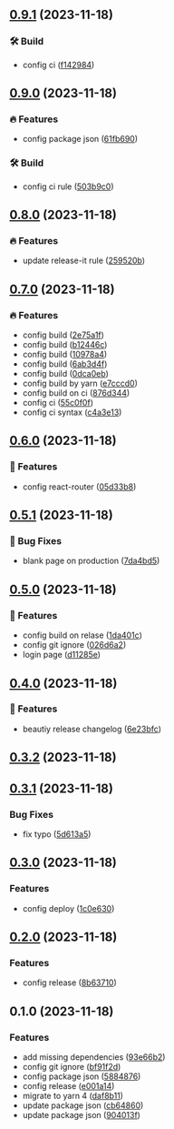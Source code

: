 

## [0.9.1](https://github.com/lenhathieu96/ss_restaurant_web/compare/v0.9.0...v0.9.1) (2023-11-18)


### 🛠️ Build

* config ci ([f142984](https://github.com/lenhathieu96/ss_restaurant_web/commit/f14298430bf2d42b0b080dd70250cb12fa020fbd))

## [0.9.0](https://github.com/lenhathieu96/ss_restaurant_web/compare/v0.8.0...v0.9.0) (2023-11-18)


### 🔥 Features

* config package json ([61fb690](https://github.com/lenhathieu96/ss_restaurant_web/commit/61fb690a0be63f662f29baa233114bf58cdc8678))


### 🛠️ Build

* config ci rule ([503b9c0](https://github.com/lenhathieu96/ss_restaurant_web/commit/503b9c037814db4ee2911cc0a02494f403fe4f0d))

## [0.8.0](https://github.com/lenhathieu96/ss_restaurant_web/compare/v0.7.0...v0.8.0) (2023-11-18)


### 🔥 Features

* update release-it rule ([259520b](https://github.com/lenhathieu96/ss_restaurant_web/commit/259520b70baee2290ee1ac0cb2d695692b0e9c2b))

## [0.7.0](https://github.com/lenhathieu96/ss_restaurant_web/compare/v0.6.0...v0.7.0) (2023-11-18)


### 🔥 Features

* config build ([2e75a1f](https://github.com/lenhathieu96/ss_restaurant_web/commit/2e75a1f4c3e7731b53574d59db29126003ac1e04))
* config build ([b12446c](https://github.com/lenhathieu96/ss_restaurant_web/commit/b12446c3d716b3a79d878cce8e5c356a50593b6c))
* config build ([10978a4](https://github.com/lenhathieu96/ss_restaurant_web/commit/10978a453a35c5e9b61fca3b6a1e80d0dfff4dcb))
* config build ([6ab3d4f](https://github.com/lenhathieu96/ss_restaurant_web/commit/6ab3d4ff4a15d4a05a23e292d56beca59904b1c1))
* config build ([0dca0eb](https://github.com/lenhathieu96/ss_restaurant_web/commit/0dca0eb216e889366757af26635a484c1c542668))
* config build by yarn ([e7cccd0](https://github.com/lenhathieu96/ss_restaurant_web/commit/e7cccd0d9a3d2444414c547c34fd5fc8c8393088))
* config build on ci ([876d344](https://github.com/lenhathieu96/ss_restaurant_web/commit/876d3446a78bb7fe5381618a953dfbb659147624))
* config ci ([55c0f0f](https://github.com/lenhathieu96/ss_restaurant_web/commit/55c0f0f3ae012395aee0a1e7dcd5aa3fc992aaf1))
* config ci syntax ([c4a3e13](https://github.com/lenhathieu96/ss_restaurant_web/commit/c4a3e134d94c3f13de7b0f8b7193345acc247b4d))

## [0.6.0](https://github.com/lenhathieu96/ss_restaurant_web/compare/v0.5.1...v0.6.0) (2023-11-18)


### 🚀 Features

* config react-router ([05d33b8](https://github.com/lenhathieu96/ss_restaurant_web/commit/05d33b8aa26b6e3c5243b558db7e94b7d4fdaa6a))

## [0.5.1](https://github.com/lenhathieu96/ss_restaurant_web/compare/v0.5.0...v0.5.1) (2023-11-18)


### 🐛 Bug Fixes

*  blank page on production ([7da4bd5](https://github.com/lenhathieu96/ss_restaurant_web/commit/7da4bd5be5ee6a02924c0e92b6f1aa119682517a))

## [0.5.0](https://github.com/lenhathieu96/ss_restaurant_web/compare/v0.4.0...v0.5.0) (2023-11-18)


### 🚀 Features

* config build on relase ([1da401c](https://github.com/lenhathieu96/ss_restaurant_web/commit/1da401c202a3edad9c4c9d4f3456de57f52b4c99))
* config git ignore ([026d6a2](https://github.com/lenhathieu96/ss_restaurant_web/commit/026d6a20a7a9ec7a96bb81aa0a4698f6f48e2b96))
* login page ([d11285e](https://github.com/lenhathieu96/ss_restaurant_web/commit/d11285e00f0f62595d43ad35d35334cde0264bc3))

## [0.4.0](https://github.com/lenhathieu96/ss_restaurant_web/compare/v0.3.2...v0.4.0) (2023-11-18)


### 🚀 Features

* beautiy release changelog ([6e23bfc](https://github.com/lenhathieu96/ss_restaurant_web/commit/6e23bfcc4dab28bc9f73090cfdfcd8e6051eec68))

## [0.3.2](https://github.com/lenhathieu96/ss_restaurant_web/compare/v0.3.1...v0.3.2) (2023-11-18)

## [0.3.1](https://github.com/lenhathieu96/ss_restaurant_web/compare/v0.3.0...v0.3.1) (2023-11-18)


### Bug Fixes

* fix typo ([5d613a5](https://github.com/lenhathieu96/ss_restaurant_web/commit/5d613a5b100b3a5e086e64f16e232dfd6489f66f))

## [0.3.0](https://github.com/lenhathieu96/ss_restaurant_web/compare/v0.2.0...v0.3.0) (2023-11-18)


### Features

* config deploy ([1c0e630](https://github.com/lenhathieu96/ss_restaurant_web/commit/1c0e630a114bceef94f3565c54c71603a1c1a326))

## [0.2.0](https://github.com/lenhathieu96/ss_restaurant_web/compare/v0.1.0...v0.2.0) (2023-11-18)


### Features

* config release ([8b63710](https://github.com/lenhathieu96/ss_restaurant_web/commit/8b637103a76b42129cd4acedd4ab4bca49ae039a))

## 0.1.0 (2023-11-18)


### Features

* add missing dependencies ([93e66b2](https://github.com/lenhathieu96/ss_restaurant_web/commit/93e66b21f5d391fb25b2df59bf184318ca9efcb0))
* config git ignore ([bf91f2d](https://github.com/lenhathieu96/ss_restaurant_web/commit/bf91f2de70bec757bf2cf17c4a9c15fcf356f1c6))
* config package json ([5884876](https://github.com/lenhathieu96/ss_restaurant_web/commit/58848761b6fc21306a6db769cf26e2550796c624))
* config release ([e001a14](https://github.com/lenhathieu96/ss_restaurant_web/commit/e001a14337326338cc1412f1bec7bea2a601e5ab))
* migrate to yarn 4 ([daf8b11](https://github.com/lenhathieu96/ss_restaurant_web/commit/daf8b11a8aa9e162ac7b5eaeefaa581a1eb71525))
* update package json ([cb64860](https://github.com/lenhathieu96/ss_restaurant_web/commit/cb648608124b7809b3f7c1f0297ef87288e63882))
* update package json ([904013f](https://github.com/lenhathieu96/ss_restaurant_web/commit/904013f584b29fd4dc5e1d56ccf4c3fdbe03ea41))
